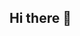 ## Hi there 👋    
<!--![Junseo's GitHub stats](https://github-readme-stats.vercel.app/api?username=Junseo1026&show_icons=true) <br>

**Junseo1026/Junseo1026** is a ✨ _special_ ✨ repository because its `README.md` (this file) appears on your GitHub profile.

Here are some ideas to get you started: 

- 🔭 I’m currently working on ...   
- 🌱 I’m currently learning ...
- 👯 I’m looking to collaborate on ...
- 🤔 I’m looking for help with ...
- 💬 Ask me about ...
- 📫 How to reach me: ...
- 😄 Pronouns: ...
- ⚡ Fun fact: ...
